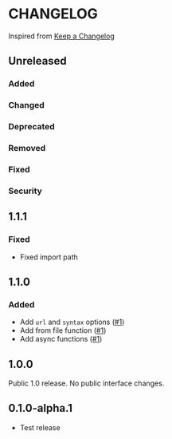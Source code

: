 # CHANGELOG

Inspired from [Keep a Changelog](https://keepachangelog.com/en/1.0.0/)

## Unreleased

### Added

### Changed

### Deprecated

### Removed

### Fixed

### Security

## 1.1.1

### Fixed

- Fixed import path

## 1.1.0

### Added

- Add `url` and `syntax` options ([#1](https://github.com/BSFishy/sass_extract/pull/1))
- Add from file function ([#1](https://github.com/BSFishy/sass_extract/pull/1))
- Add async functions ([#1](https://github.com/BSFishy/sass_extract/pull/1))

## 1.0.0

Public 1.0 release. No public interface changes.

## 0.1.0-alpha.1

- Test release
